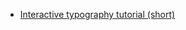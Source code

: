 - [Interactive typography tutorial (short)](https://learnui.design/tools/typography-tutorial.html# )